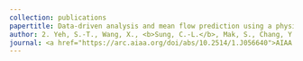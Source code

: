 ```yaml
---
collection: publications
papertitle: Data-driven analysis and mean flow prediction using a physics-based surrogate model for design exploration
author: 2. Yeh, S.-T., Wang, X., <b>Sung, C.-L.</b>, Mak, S., Chang, Y.-H., Wu, C. F. J., and Yang, V. (2018)
journal: <a href="https://arc.aiaa.org/doi/abs/10.2514/1.J056640">AIAA Journal</a>, 56(6):2429-2442.
---
```

